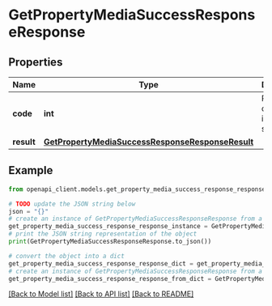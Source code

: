 # GetPropertyMediaSuccessResponseResponse


## Properties

Name | Type | Description | Notes
------------ | ------------- | ------------- | -------------
**code** | **int** | Response code indicating success | 
**result** | [**GetPropertyMediaSuccessResponseResponseResult**](GetPropertyMediaSuccessResponseResponseResult.md) |  | 

## Example

```python
from openapi_client.models.get_property_media_success_response_response import GetPropertyMediaSuccessResponseResponse

# TODO update the JSON string below
json = "{}"
# create an instance of GetPropertyMediaSuccessResponseResponse from a JSON string
get_property_media_success_response_response_instance = GetPropertyMediaSuccessResponseResponse.from_json(json)
# print the JSON string representation of the object
print(GetPropertyMediaSuccessResponseResponse.to_json())

# convert the object into a dict
get_property_media_success_response_response_dict = get_property_media_success_response_response_instance.to_dict()
# create an instance of GetPropertyMediaSuccessResponseResponse from a dict
get_property_media_success_response_response_from_dict = GetPropertyMediaSuccessResponseResponse.from_dict(get_property_media_success_response_response_dict)
```
[[Back to Model list]](../README.md#documentation-for-models) [[Back to API list]](../README.md#documentation-for-api-endpoints) [[Back to README]](../README.md)


